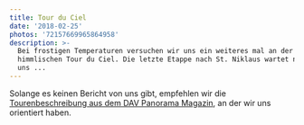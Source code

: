 ```yaml
---
title: Tour du Ciel
date: '2018-02-25'
photos: '72157669965864958'
description: >-
  Bei frostigen Temperaturen versuchen wir uns ein weiteres mal an der
  himmlischen Tour du Ciel. Die letzte Etappe nach St. Niklaus wartet noch auf
  uns ...
---
```

Solange es keinen Bericht von uns gibt, empfehlen wir die [Tourenbeschreibung aus dem DAV Panorama Magazin](https://www.alpenverein.de/chameleon/public/f76d8e33-ec6e-54a1-f719-b6cfeacce1db/Panorama-2-2013-tour-du-ciel-skihochtour_21379.pdf), an der wir uns orientiert haben.
